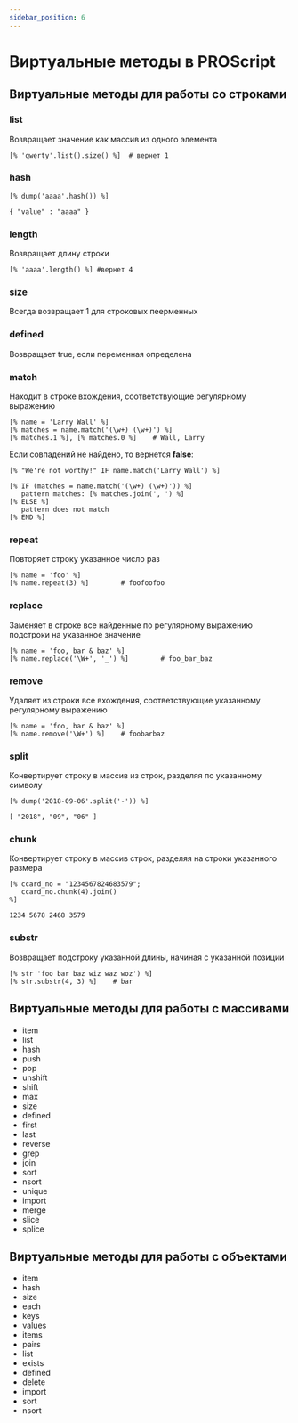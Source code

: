 ```yaml
---
sidebar_position: 6
---
```


# Виртуальные методы в PROScript

## Виртуальные методы для работы со строками

### list

Возвращает значение как массив из одного элемента

```
[% 'qwerty'.list().size() %]  # вернет 1
```

### hash

```
[% dump('aaaa'.hash()) %]
```

```
{ "value" : "aaaa" }
```

### length

Возвращает длину строки

```
[% 'aaaa'.length() %] #вернет 4
```

### size

Всегда возвращает 1 для строковых пеерменных

### defined

Возвращает true, если переменная определена

### match

Находит в строке вхождения, соответствующие регулярному выражению

```
[% name = 'Larry Wall' %]
[% matches = name.match('(\w+) (\w+)') %]
[% matches.1 %], [% matches.0 %]    # Wall, Larry
```

Если совпадений не найдено, то вернется **false**:

```
[% "We're not worthy!" IF name.match('Larry Wall') %]

[% IF (matches = name.match('(\w+) (\w+)')) %]
   pattern matches: [% matches.join(', ') %]
[% ELSE %]
   pattern does not match
[% END %]
```

### repeat

Повторяет строку указанное число раз

```
[% name = 'foo' %]
[% name.repeat(3) %]        # foofoofoo
```

### replace

Заменяет в строке все найденные по регулярному выражению подстроки на указанное значение

```
[% name = 'foo, bar & baz' %]
[% name.replace('\W+', '_') %]        # foo_bar_baz
```

### remove

Удаляет из строки все вхождения, соответствующие указанному регулярному выражению

```
[% name = 'foo, bar & baz' %]
[% name.remove('\W+') %]    # foobarbaz
```

### split

Конвертирует строку в массив из строк, разделяя по указанному символу

```
[% dump('2018-09-06'.split('-')) %]
```

```
[ "2018", "09", "06" ]
```

### chunk

Конвертирует строку в массив строк, разделяя на строки указанного размера

```
[% ccard_no = "1234567824683579";
   ccard_no.chunk(4).join()
%]
```

```
1234 5678 2468 3579
```

### substr

Возвращает подстроку указанной длины, начиная с указанной позиции

```
[% str 'foo bar baz wiz waz woz') %]
[% str.substr(4, 3) %]    # bar
```

## Виртуальные методы для работы с массивами

- item
- list
- hash
- push
- pop
- unshift
- shift
- max
- size
- defined
- first
- last
- reverse
- grep
- join
- sort
- nsort
- unique
- import
- merge
- slice
- splice

## Виртуальные методы для работы с объектами

- item
- hash
- size
- each
- keys
- values
- items
- pairs
- list
- exists
- defined
- delete
- import
- sort
- nsort
